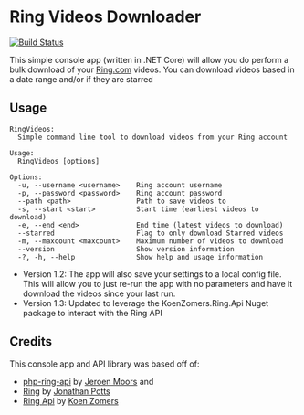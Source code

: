 ﻿# Ring Videos Downloader

[![Build Status](https://dev.azure.com/mckechney/RingVideos/_apis/build/status/mmckechney.RingVideos?branchName=master)](https://dev.azure.com/mckechney/RingVideos/_build/latest?definitionId=12&branchName=master)

This simple console app (written in .NET Core) will allow you do perform a bulk download of your [Ring.com](https://www.ring.com) videos.
You can download videos based in a date range and/or if they are starred
## Usage

```
RingVideos:
  Simple command line tool to download videos from your Ring account

Usage:
  RingVideos [options]

Options:
  -u, --username <username>    Ring account username
  -p, --password <password>    Ring account password
  --path <path>                Path to save videos to
  -s, --start <start>          Start time (earliest videos to download)
  -e, --end <end>              End time (latest videos to download)
  --starred                    Flag to only download Starred videos
  -m, --maxcount <maxcount>    Maximum number of videos to download
  --version                    Show version information
  -?, -h, --help               Show help and usage information
```

- Version 1.2: The app will also save your settings to a local config file. This will allow you to just re-run the app with no parameters and have it download the videos since your last run.
- Version 1.3: Updated to leverage the KoenZomers.Ring.Api Nuget package to interact with the Ring API

## Credits
This console app and API library  was based off of:
- [php-ring-api](https://github.com/jeroenmoors/php-ring-api) by [Jeroen Moors](https://github.com/jeroenmoors) and
- [Ring](https://github.com/jonathanpotts/Ring) by [Jonathan Potts](https://github.com/jonathanpotts)
- [Ring Api](https://github.com/KoenZomers/RingApi) by [Koen Zomers](https://github.com/KoenZomers)
